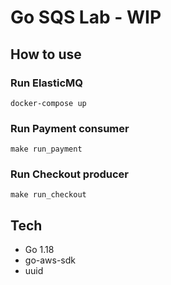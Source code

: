 # Go SQS Lab - WIP

## How to use
### Run ElasticMQ
`docker-compose up`
### Run Payment consumer
`make run_payment`

### Run Checkout producer
`make run_checkout`

## Tech
* Go 1.18
* go-aws-sdk
* uuid
